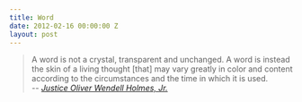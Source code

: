 ```yaml
---
title: Word
date: 2012-02-16 00:00:00 Z
layout: post
---
```


> A word is not a crystal, transparent and unchanged. A word is instead the skin of a living thought [that] may vary greatly in color and content according to the circumstances and the time in which it is used.  
> -- <cite> [Justice Oliver Wendell Holmes, Jr.][1] </cite>

[1]: http://en.wikipedia.org/wiki/Oliver_Wendell_Holmes%2C_Jr.
